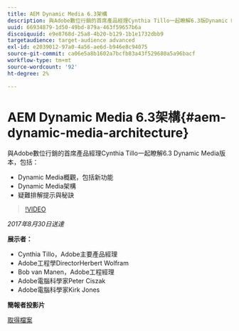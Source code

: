```yaml
---
title: AEM Dynamic Media 6.3架構
description: 與Adobe數位行銷的首席產品經理Cynthia Tillo一起瞭解6.3版Dynamic Media。
uuid: 66934879-1d50-49bd-879a-463f59657b6a
discoiquuid: e9e8768d-25a8-4b20-b129-1b1e1732dbb9
targetaudience: target-audience advanced
exl-id: e2039012-97a0-4a56-ae6d-b946e8c94075
source-git-commit: ca06e5a8b1602a7bcfb83a43f529680a5a96bacf
workflow-type: tm+mt
source-wordcount: '92'
ht-degree: 2%

---
```


# AEM Dynamic Media 6.3架構{#aem-dynamic-media-architecture}

與Adobe數位行銷的首席產品經理Cynthia Tillo一起瞭解6.3 Dynamic Media版本，包括：

* Dynamic Media概觀，包括新功能
* Dynamic Media架構
* 疑難排解提示與秘訣

>[!VIDEO](https://video.tv.adobe.com/v/19570/?quality=9)

*2017年8月30日送達*

**展示者：**

* Cynthia Tillo，Adobe主要產品經理
* Adobe工程學DirectorHerbert Wolfram
* Bob van Manen，Adobe工程經理
* Adobe電腦科學家Peter Ciszak
* Adobe電腦科學家Kirk Jones

**簡報者投影片**

[取得檔案](assets/dynamicmedia83017.pdf)
<!--
[Get back to the Overview](https://helpx.adobe.com/experience-manager/kt/eseminars/gems/aem-index.html)
-->
